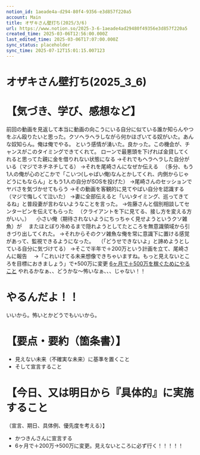 ```yaml
---
notion_id: 1aeade4a-d294-80f4-9356-e3d857f220a5
account: Main
title: オザキさん壁打ち(2025/3/6)
url: https://www.notion.so/2025-3-6-1aeade4ad29480f49356e3d857f220a5
created_time: 2025-03-06T12:56:00.000Z
last_edited_time: 2025-03-06T17:07:00.000Z
sync_status: placeholder
sync_time: 2025-07-12T15:01:15.007123
---
```

# オザキさん壁打ち(2025_3_6)

# 【気づき、学び、感想など】
前回の動画を見返して本当に動画の向こうにいる自分に似ている誰か知らんやつをぶん殴りたいと思った。クソヘラヘラしながら何かほざいてる奴がいた。あんな奴知らん。俺は俺でやる。
という感情が湧いた。良かった。この機会が、チャンスがこのタイミングできてくれて。
ローンで最悪頭を下げれば金貸してくれると思ってた親に金を借りれない状態になる
→それでもヘラヘラした自分がいる（マジでネチネチしてる）
→それを尾崎さんになぜか伝える
　（多分、もう1人の俺が心のどこかで「こいつ(しゃばい俺)なんとかしてくれ、内側からじゃどうにもならん」ともう1人の自分がSOSを投げた）
→尾崎さんのセッションでヤバさを気づかせてもらう
→その動画を客観的に見てやばい自分を認識する（マジで悔しくて泣いた）
→妻に全部伝えると「いいタイミング、巡ってきてるね」と普段妻が言わないようなことを言った。
→佐藤さんと個別相談してセンターピンを伝えてもらった
　（クライアントを下に見てる、接し方を変える方がいい。）
　小さい俺（期待されないようにちっちゃく見せようというクソ雑魚）が
　またほとぼり冷めるまで隠れようとしてたところを無意識領域から引きづり出してくれた。
→それからそのクソ雑魚な俺を常に意識下に置ける感覚があって、監視できるようになった。
　（「どうせできないよ」と諦めようとしている自分に気づけてる）
→そこで半年で＋200万という計画を立て、尾崎さんに報告
　→「これいけてる未来想像できちゃいますね。もっと見えないところを目標におきましょう」で+500万に変更
[6ヶ月で＋500万を稼ぐためにやること](https://www.notion.so/1acade4ad294803ea881feb3f4344701) 
やれるかなぁ、、どうかな〜怖いなぁ、、、じゃない！！
# やるんだよ！！
いいから。怖いとかどうでもいいから。
# 【要点・要約（箇条書）】
- 見えない未来（不確実な未来）に基準を置くこと
- そして宣言すること
# 【今日、又は明日から『具体的』に実施すること
（宣言、期日、具体例、優先度を考える）】
- かつきんさんに宣言する
- 6ヶ月で＋200万→500万に変更。見えないところに必ず行く！！！！！
